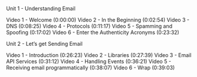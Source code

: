 Unit 1 - Understanding Email

Video 1 - Welcome (0:00:00)
Video 2 - In the Beginning (0:02:54)
Video 3 - DNS (0:08:25)
Video 4 - Protocols (0:11:17)
Video 5 - Spamming and Spoofing (0:17:02)
Video 6 - Enter the Authenticity Acronyms (0:23:32)

Unit 2 - Let’s get Sending Email

Video 1 - Introduction (0:26:23)
Video 2 - Libraries (0:27:39)
Video 3 - Email API Services (0:31:12)
Video 4 - Handling Events (0:36:21)
Video 5 - Receiving email programmatically (0:38:07)
Video 6 - Wrap (0:39:03)
